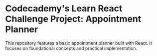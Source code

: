 # Codecademy's Learn React Challenge Project: Appointment Planner

This repository features a basic appointment planner built with React. It focuses on foundational concepts and practical implementation.

